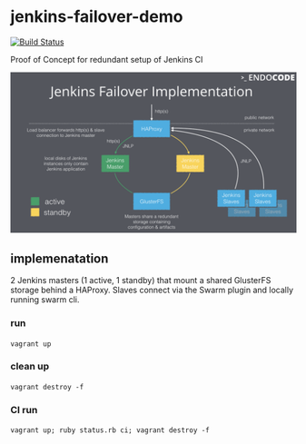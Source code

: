 # jenkins-failover-demo

[![Build Status](https://ci.endocode.com/buildStatus/icon?job=public/jenkins-failover-demo)](https://ci.endocode.com/job/public/jenkins-failover-demo)

Proof of Concept for redundant setup of Jenkins CI 

![alt text](concept.png "implementation idea")

## implemenatation

2 Jenkins masters (1 active, 1 standby) that mount a shared GlusterFS storage behind a HAProxy. Slaves connect via the Swarm plugin and locally running swarm cli.

### run

`vagrant up`

### clean up

`vagrant destroy -f`

### CI run
`vagrant up; ruby status.rb ci; vagrant destroy -f`
